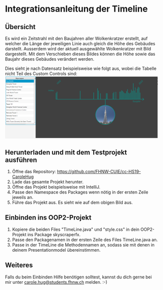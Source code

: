 # Integrationsanleitung der Timeline

## Übersicht
Es wird ein Zeitstrahl mit den Baujahren aller Wolkenkratzer erstellt, auf welcher die Länge der jeweiligen Linie auch gleich die Höhe des Gebäudes darstellt.
Ausserdem wird der aktuell ausgewählte Wolkenkratzer mit Bild dargestellt. Mit dem Verschieben dieses Bildes können die Höhe sowie das Baujahr dieses Gebäudes verändert werden.

Dies sieht je nach Datensatz beispielsweise wie folgt aus, wobei die Tabelle nicht Teil des Custom Controls sind:
![image is missing](https://github.com/FHNW-CUIE/cc-HS19-CaroleHug/blob/master/timeline.PNG)

## Herunterladen und mit dem Testprojekt ausführen
1. Öffne das Repository: https://github.com/FHNW-CUIE/cc-HS19-CaroleHug
2. Lade das gesamte Projekt herunter.
3. Öffne das Projekt beispielsweise mit IntelliJ.
4. Passe den Namespace des Packages wenn nötig in der ersten Zeile jeweils an.
5. Führe das Projekt aus. Es sieht wie auf dem obigen Bild aus.

## Einbinden ins OOP2-Projekt
1. Kopiere die beiden Files "TimeLine.java" und "style.css" in dein OOP2-Projekt ins Package skyscraperfx.
2. Passe den Packagenamen in der ersten Zeile des Files TimeLine.java an.
3. Passe in der TimeLine die Methodennamen an, sodass sie mit denen in deinem Presentationmodel übereinstimmen.

## Weiteres
Falls du beim Einbinden Hilfe benötigen solltest, kannst du dich gerne bei mir unter carole.hug@students.fhnw.ch melden. :-)
